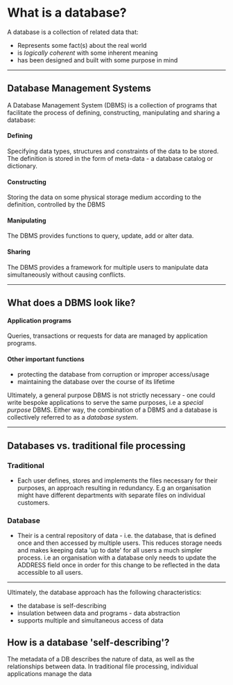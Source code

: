 # What is a database?

A database is a collection of related data that:
- Represents some fact(s) about the real world
- is *logically coherent* with some inherent meaning
- has been designed and built with some purpose in mind

***

## Database Management Systems

A Database Management System (DBMS) is a collection of programs that facilitate
the process of defining, constructing, manipulating and sharing a database:

#### Defining

Specifying data types, structures and constraints of the data to be stored. The
definition is stored in the form of meta-data - a database catalog or
dictionary.

#### Constructing

Storing the data on some physical storage medium according to the definition,
controlled by the DBMS

#### Manipulating

The DBMS provides functions to query, update, add or alter data.

#### Sharing

The DBMS provides a framework for multiple users to manipulate data
simultaneously without causing conflicts.

***

## What does a DBMS look like?

#### Application programs

Queries, transactions or requests for data are managed by application programs.

#### Other important functions

- protecting the database from corruption or improper access/usage
- maintaining the database over the course of its lifetime


Ultimately, a general purpose DBMS is not strictly necessary - one could write
bespoke applications to serve the same purposes, i.e a *special purpose* DBMS.
Either way, the combination of a DBMS and a database is collectively referred to
as a *database system*.

---
## Databases vs. traditional file processing

### Traditional

- Each user defines, stores and implements the files necessary for their purposes, an
    approach resulting in redundancy. E.g an organisation might have different
    departments with separate files on individual customers.

### Database

- Their is a central repository of data - i.e. the database, that is defined
    once and then accessed by multiple users. This reduces storage needs and
    makes keeping data 'up to date' for all users a much simpler process. i.e an
    organisation with a database only needs to update the ADDRESS field once in
    order for this change to be reflected in the data accessible to all users.

---

Ultimately, the database approach has the following characteristics:

* the database is self-describing
* insulation between data and programs - data abstraction
* supports multiple and simultaneous access of data

## How is a database 'self-describing'?

The metadata of a DB describes the nature of data,
as well as the relationships between data.
In traditional file processing, individual applications manage the data
